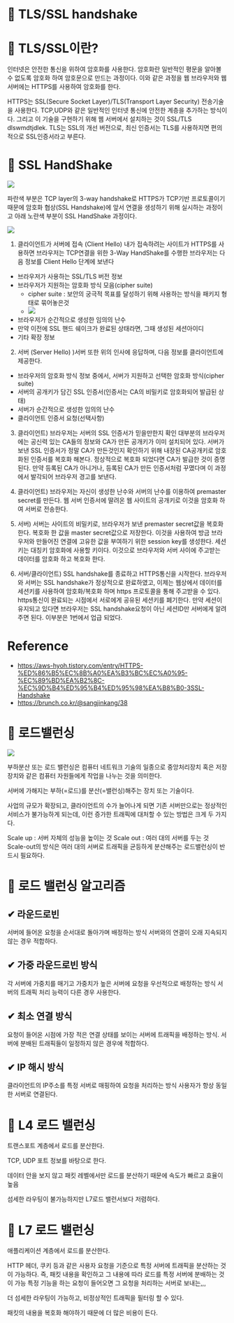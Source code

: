 # 🎁 TLS/SSL handshake

# 📌 TLS/SSL이란?
인터넷은 안전한 통신을 위하여 암호화를 사용한다. 암호화란 일반적인 평문을 알아볼 수 없도록 암호화 하여 암호문으로 만드는 과정이다. 이와 같은 과정을 웹 브라우저와 웹 서버에는 HTTPS를 사용하여 암호화를 한다.

HTTPS는 SSL(Secure Socket Layer)/TLS(Transport Layer Security) 전송기술을 사용한다. TCP,UDP와 같은 일반적인 인터넷 통신에 안전한 계층을 추가하는 방식이다. 그리고 이 기술을 구현하기 위해 웹 서버에서 설치하는 것이 SSL/TLS dlswmdtjdlek. TLS는 SSL의 개선 버전으로, 최신 인증서는 TLS를 사용하지면 편의적으로 SSL인증서라고 부른다.

# 📌 SSL HandShake
![](https://images.velog.io/images/kcwthing1210/post/e18733ad-be27-4335-ad02-2de94029edd7/image.png)

파란색 부분은 TCP layer의 3-way handshake로 HTTPS가 TCP기반 프로토콜이기 때문에 암호화 협상(SSL Handshake)에 앞서 연결을 생성하기 위해 실시하는 과정이고 아래 노란색 부분이 SSL HandShake 과정이다.


![](https://images.velog.io/images/kcwthing1210/post/8334e4b8-b302-43bf-9725-668d09ff51ab/image.png)

1. 클라이언트가 서버에 접속 (Client Hello)
   내가 접속하려는 사이트가 HTTPS를 사용하면 브라우저는 TCP연결을 위한 3-Way HandShake를 수행한 브라우저는 다음 정보를 Client Hello 단계에 보낸다
- 브라우저가 사용하는 SSL/TLS 버전 정보
- 브라우저가 지원하는 암호화 방식 모음(cipher suite)
    - cipher suite : 보안의 궁극적 목표를 달성하기 위해 사용하는 방식을 패키지 형태로 묶어놓은것
    - ![](https://images.velog.io/images/kcwthing1210/post/fb3a3034-c8fc-48ee-a315-99063ab07f45/image.png)
- 브라우저가 순간적으로 생성한 임의의 난수
- 만약 이전에 SSL 핸드 쉐이크가 완료된 상태라면, 그때 생성된 세션아이디
- 기타 확장 정보

2. 서버 (Server Hello) )서버 또한 위의 인사에 응답하며, 다음 정보를 클라이언트에 제공한다.

- 브라우저의 암호화 방식 정보 중에서, 서버가 지원하고 선택한 암호화 방식(cipher suite)
- 서버의 공개키가 담긴 SSL 인증서(인증서는 CA의 비밀키로 암호화되어 발급된 상태)
- 서버가 순간적으로 생성한 임의의 난수
- 클라이언트 인증서 요청(선택사항)

3. 클라이언트) 브라우저는 서버의 SSL 인증서가 믿을만한지 확인
   대부분의 브라우저에는 공신력 있는 CA들의 정보와 CA가 만든 공개키가 이미 설치되어 있다. 서버가 보낸 SSL 인증서가 정말 CA가 만든것인지 확인하기 위해 내장된 CA공개키로 암호화된 인증서를 복호화 해본다. 정상적으로 복호화 되었다면 CA가 발급한 것이 증명된다. 만약 등록된 CA가 아니거나, 등록된 CA가 만든 인증서처럼 꾸몄다며 이 과정에서 발각되어 브라우저 경고를 보낸다.

4. 클라이언트) 브라우저는 자신이 생성한 난수와 서버의 난수를 이용하여 premaster secret를 만든다.
   웹 서버 인증서에 딸려온 웹 사이트의 공개키로 이것을 암호화 하여 서버로 전송한다.

5. 서버) 서버는 사이트의 비밀키로, 브라우저가 보낸 premaster secret값을 복호화 한다.
   복호화 한 값을 master secret값으로 저장한다. 이것을 사용하여 방금 브라우저와 만들어진 연결에 고유한 값을 부여하기 위한 session key를 생성한다. 세션 키는 대칭키 암호화에 사용할 키이다. 이것으로 브라우저와 서버 사이에 주고받는 데이터를 암호화 하고 복호화 한다.

6. 서버/클라이언트) SSL handshake를 종료하고 HTTPS통신을 시작한다.
   브라우저와 서버는 SSL handshake가 정상적으로 완료하였고, 이제는 웹상에서 데이터를 세션키를 사용하여 암호화/복호화 하며 https 프로토콜을 통해 주고받을 수 있다. https통신이 완료되는 시점에서 서로에게 공유된 세션키를 폐기한다. 만약 세션이 유지되고 있다면 브라우저는 SSL handshake요청이 아닌 세션ID만 서버에게 알려주면 된다. 이부분은 1번에서 업급 되었다.


# Reference
- https://aws-hyoh.tistory.com/entry/HTTPS-%ED%86%B5%EC%8B%A0%EA%B3%BC%EC%A0%95-%EC%89%BD%EA%B2%8C-%EC%9D%B4%ED%95%B4%ED%95%98%EA%B8%B0-3SSL-Handshake
- https://brunch.co.kr/@sangjinkang/38

# 🎁 로드밸런싱


![](https://images.velog.io/images/kcwthing1210/post/83849c66-1c87-4376-b45f-70bc59ba0c32/image.png)

부하분산 또는 로드 밸런싱은 컴퓨터 네트워크 기술의 일종으로 중앙처리장치 혹은 저장장치와 같은 컴퓨터 자원들에게 작업을 나누는 것을 의미한다.

서버에 가해지는 부하(=로드)를 분산(=밸런싱)해주는 장치 또는 기술이다.

사업의 규모가 확장되고, 클라이언트의 수가 늘어나게 되면 기존 서버만으로는 정상적인 서비스가 불가능하게 되는데, 이런 증가한 트래픽에 대처할 수 있는 방법은 크게 두 가지다.

Scale up : 서버 자체의 성능을 높이는 것
Scale out : 여러 대의 서버를 두는 것
Scale-out의 방식은 여러 대의 서버로 트래픽을 균등하게 분산해주는 로드밸런싱이 반드시 필요하다.

# 📌 로드 밸런싱 알고리즘
## ✔ 라운드로빈
서버에 들어온 요청을 순서대로 돌아가며 배정하는 방식
서버와의 연결이 오래 지속되지 않는 경우 적합하다.

## ✔ 가중 라운드로빈 방식
각 서버에 가중치를 매기고 가중치가 높은 서버에 요청을 우선적으로 배정하는 방식
서버의 트래픽 처리 능력이 다른 경우 사용한다.

## ✔ 최소 연결 방식
요청이 들어온 시점에 가장 적은 연결 상태를 보이는 서버에 트래픽을 배정하는 방식.
서버에 분배된 트래픽들이 일정하지 않은 경우에 적합하다.

## ✔ IP 해시 방식
클라이언트의 IP주소를 특정 서버로 매핑하여 요청을 처리하는 방식
사용자가 항상 동일한 서버로 연결된다.

# 📌 L4 로드 밸런싱
트랜스포트 계층에서 로드를 분산한다.

TCP, UDP 포트 정보를 바탕으로 한다.

데이터 안을 보지 않고 패킷 레벨에서만 로드를 분산하기 때문에 속도가 빠르고 효율이 높음

섬세한 라우팅이 불가능하지만 L7로드 밸런서보다 저렴하다.

# 📌 L7 로드 밸런싱
애플리케이션 계층에서 로드를 분산한다.

HTTP 헤더, 쿠키 등과 같은 사용자 요청을 기준으로 특정 서버에 트래픽을 분산하는 것이 가능하다. 즉, 패킷 내용을 확인하고 그 내용에 따라 로드를 특정 서버에 분배하는 것이 가능
특정 기능을 하는 요청이 들어오면 그 요청을 처리하는 서버로 보내는,,,

더 섬세한 라우팅이 가능하고, 비정상적인 트래픽을 필터링 할 수 있다.

패킷의 내용을 복호화 해야하기 때문에 더 많은 비용이 든다.